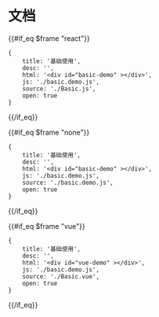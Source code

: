 # 文档


{{#if_eq $frame "react"}}

````code
{
    title: '基础使用',
    desc: '',
    html: '<div id="basic-demo" ></div>',
    js: './basic.demo.js',
    source: './Basic.js',
    open: true
}
````

{{/if_eq}}

{{#if_eq $frame "none"}}

````code
{
    title: '基础使用',
    desc: '',
    html: '<div id="basic-demo" ></div>',
    js: './basic.demo.js',
    source: './basic.demo.js',
    open: true
}
````

{{/if_eq}}

{{#if_eq $frame "vue"}}

````code
{
    title: '基础使用',
    desc: '',
    html: '<div id="vue-demo" ></div>',
    js: './basic.demo.js',
    source: './Basic.vue',
    open: true
}
````

{{/if_eq}}
